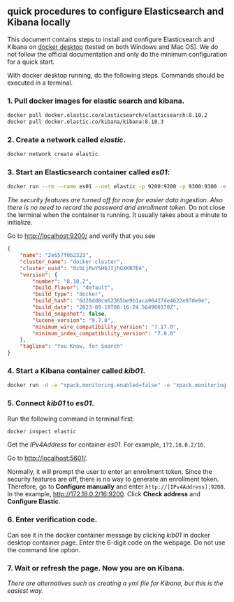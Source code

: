 ## quick procedures to configure Elasticsearch and Kibana locally

This document contains steps to install and configure Elasticsearch and Kibana on [docker desktop](https://www.docker.com/products/docker-desktop/) (tested on both Windows and Mac OS). We do not follow the official documentation and only do the minimum configuration for a quick start.

With docker desktop running, do the following steps. Commands should be executed in a terminal.

### 1. Pull docker images for elastic search and kibana.

```bash
docker pull docker.elastic.co/elasticsearch/elasticsearch:8.10.2
docker pull docker.elastic.co/kibana/kibana:8.10.3
```

### 2. Create a network called *elastic*.

```bash
docker network create elastic
```

### 3. Start an Elasticsearch container called *es01*:

```bash
docker run --rm --name es01 --net elastic -p 9200:9200 -p 9300:9300 -e "xpack.security.enabled=false" -e "discovery.type=single-node" -it -m 1GB docker.elastic.co/elasticsearch/elasticsearch:8.10.2
```

*The security features are turned off for now for easier data ingestion. Also there is no need to record the password and enrollment token.* Do not close the terminal when the container is running. It usually takes about a minute to initialize.

Go to [http://localhost:9200/](http://localhost:9200/) and verify that you see

```json
{
    "name": "2e657f0b2323",
    "cluster_name": "docker-cluster",
    "cluster_uuid": "0zbLjPwYSH6JIjhGXKB7EA",
    "version": {
        "number": "8.10.2",
        "build_flavor": "default",
        "build_type": "docker",
        "build_hash": "6d20dd8ce62365be9b1aca96427de4622e970e9e",
        "build_date": "2023-09-19T08:16:24.564900370Z",
        "build_snapshot": false,
        "lucene_version": "9.7.0",
        "minimum_wire_compatibility_version": "7.17.0",
        "minimum_index_compatibility_version": "7.0.0"
    },
    "tagline": "You Know, for Search"
}
```

### 4. Start a Kibana container called *kib01*.

```bash
docker run -d -e "xpack.monitoring.enabled=false" -e "xpack.monitoring.ui.container.elasticsearch.enabled=false" --name kib01 --net elastic --restart always -p 5601:5601 docker.elastic.co/kibana/kibana:8.10.3
```

### 5. Connect *kib01* to *es01*.

Run the following command in terminal first:

```bash
docker inspect elastic
```

Get the *IPv4Address* for container *es01*. For example, `172.18.0.2/16`.

Go to [http://localhost:5601/](http://localhost:5601/).

Normally, it will prompt the user to enter an enrollment token. Since the security features are off, there is no way to generate an enrollment token. Therefore, go to **Configure manually** and enter `http://[IPv4Address]:9200`. In the example, http://172.18.0.2/16:9200. Click **Check address** and **Configure Elastic**.

### 6. Enter verification code.

Can see it in the docker container message by clicking *kib01* in docker desktop container page. Enter the 6-digit code on the webpage. Do not use the command line option.

### 7. Wait or refresh the page. Now you are on Kibana.

*There are alternatives such as creating a yml file for Kibana, but this is the easiest way.*
